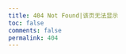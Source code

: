 ```yaml
---
title: 404 Not Found|该页无法显示
toc: false
comments: false
permalink: 404
---
```


<!DOCTYPE html>
<html>

<head>
    <meta charset="UTF-8" />
    <title>404</title>
</head>

<body>
    <script src="//volunteer.cdn-go.cn/404/latest/404.js" homePageName="返回首页"
        homePageUrl="https://www.wkn.icu"></script>
</body>

</html>
